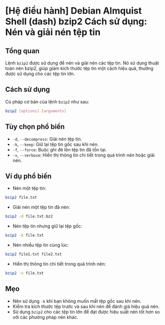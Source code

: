 # [Hệ điều hành] Debian Almquist Shell (dash) bzip2 Cách sử dụng: Nén và giải nén tệp tin

## Tổng quan
Lệnh `bzip2` được sử dụng để nén và giải nén các tệp tin. Nó sử dụng thuật toán nén bzip2, giúp giảm kích thước tệp tin một cách hiệu quả, thường được sử dụng cho các tệp tin lớn.

## Cách sử dụng
Cú pháp cơ bản của lệnh `bzip2` như sau:

```bash
bzip2 [options] [arguments]
```

## Tùy chọn phổ biến
- `-d`, `--decompress`: Giải nén tệp tin.
- `-k`, `--keep`: Giữ lại tệp tin gốc sau khi nén.
- `-f`, `--force`: Buộc ghi đè lên tệp tin đã tồn tại.
- `-v`, `--verbose`: Hiển thị thông tin chi tiết trong quá trình nén hoặc giải nén.

## Ví dụ phổ biến
- Nén một tệp tin:
```bash
bzip2 file.txt
```

- Giải nén một tệp tin đã nén:
```bash
bzip2 -d file.txt.bz2
```

- Nén tệp tin nhưng giữ lại tệp gốc:
```bash
bzip2 -k file.txt
```

- Nén nhiều tệp tin cùng lúc:
```bash
bzip2 file1.txt file2.txt
```

- Hiển thị thông tin chi tiết trong quá trình nén:
```bash
bzip2 -v file.txt
```

## Mẹo
- Nên sử dụng `-k` khi bạn không muốn mất tệp gốc sau khi nén.
- Kiểm tra kích thước tệp trước và sau khi nén để đánh giá hiệu quả nén.
- Sử dụng `bzip2` cho các tệp tin lớn để đạt được hiệu suất nén tốt hơn so với các phương pháp nén khác.